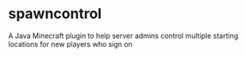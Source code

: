 # spawncontrol
A Java Minecraft plugin to help server admins control multiple starting locations for new players who sign on
